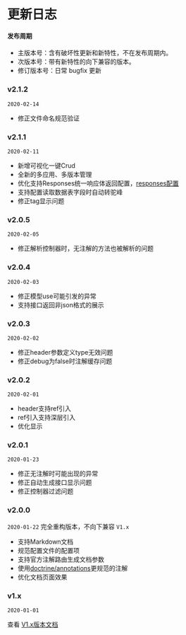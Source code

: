 # 更新日志

#### 发布周期
- 主版本号：含有破坏性更新和新特性，不在发布周期内。
- 次版本号：带有新特性的向下兼容的版本。
- 修订版本号：日常 bugfix 更新


### v2.1.2
`2020-02-14`

- 修正文件命名规范验证



### v2.1.1
`2020-02-11`

- 新增可视化一键Crud
- 全新的多应用、多版本管理
- 优化支持Responses统一响应体返回配置，[responses配置](/v2/config/#responses)
- 支持配置读取数据表字段时自动转驼峰
- 修正tag显示问题


### v2.0.5
`2020-02-05`

- 修正解析控制器时，无注解的方法也被解析的问题

### v2.0.4
`2020-02-03`

- 修正模型use可能引发的异常
- 支持接口返回非json格式的展示

### v2.0.3
`2020-02-02`

- 修正header参数定义type无效问题
- 修正debug为false时注解缓存问题
### v2.0.2
`2020-02-01`

- header支持ref引入
- ref引入支持深层引入
- 优化显示

### v2.0.1
`2020-01-23`

- 修正无注解时可能出现的异常
- 修正自动生成接口显示问题
- 修正控制器过滤问题

### v2.0.0
`2020-01-22`
完全重构版本，不向下兼容 `V1.x`

- 支持Markdown文档
- 规范配置文件的配置项
- 支持官方注解路由生成文档参数
- 使用[doctrine/annotations](https://github.com/doctrine/annotations)更规范的注解
- 优化文档页面效果

### v1.x
`2020-01-01`

查看 [V1.x版本文档](/v1/)




